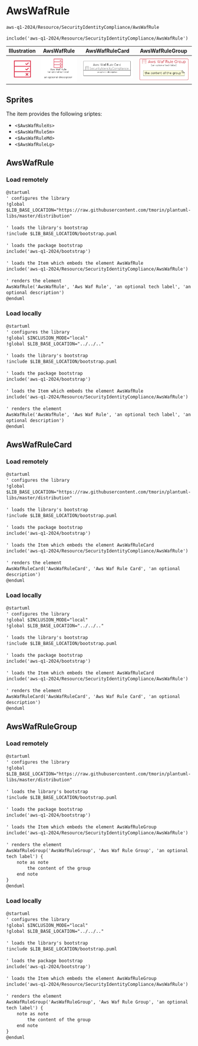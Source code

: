 # AwsWafRule


```text
aws-q1-2024/Resource/SecurityIdentityCompliance/AwsWafRule
```

```text
include('aws-q1-2024/Resource/SecurityIdentityCompliance/AwsWafRule')
```



| Illustration | AwsWafRule | AwsWafRuleCard | AwsWafRuleGroup |
| :---: | :---: | :---: | :---: |
| ![illustration for Illustration](../../../aws-q1-2024/Resource/SecurityIdentityCompliance/AwsWafRule.png) | ![illustration for AwsWafRule](../../../aws-q1-2024/Resource/SecurityIdentityCompliance/AwsWafRule.Local.png) | ![illustration for AwsWafRuleCard](../../../aws-q1-2024/Resource/SecurityIdentityCompliance/AwsWafRuleCard.Local.png) | ![illustration for AwsWafRuleGroup](../../../aws-q1-2024/Resource/SecurityIdentityCompliance/AwsWafRuleGroup.Local.png) |



## Sprites
The item provides the following sriptes:

- `<$AwsWafRuleXs>`
- `<$AwsWafRuleSm>`
- `<$AwsWafRuleMd>`
- `<$AwsWafRuleLg>`





## AwsWafRule

### Load remotely
```plantuml
@startuml
' configures the library
!global $LIB_BASE_LOCATION="https://raw.githubusercontent.com/tmorin/plantuml-libs/master/distribution"

' loads the library's bootstrap
!include $LIB_BASE_LOCATION/bootstrap.puml

' loads the package bootstrap
include('aws-q1-2024/bootstrap')

' loads the Item which embeds the element AwsWafRule
include('aws-q1-2024/Resource/SecurityIdentityCompliance/AwsWafRule')

' renders the element
AwsWafRule('AwsWafRule', 'Aws Waf Rule', 'an optional tech label', 'an optional description')
@enduml
```

### Load locally
```plantuml
@startuml
' configures the library
!global $INCLUSION_MODE="local"
!global $LIB_BASE_LOCATION="../../.."

' loads the library's bootstrap
!include $LIB_BASE_LOCATION/bootstrap.puml

' loads the package bootstrap
include('aws-q1-2024/bootstrap')

' loads the Item which embeds the element AwsWafRule
include('aws-q1-2024/Resource/SecurityIdentityCompliance/AwsWafRule')

' renders the element
AwsWafRule('AwsWafRule', 'Aws Waf Rule', 'an optional tech label', 'an optional description')
@enduml
```

## AwsWafRuleCard

### Load remotely
```plantuml
@startuml
' configures the library
!global $LIB_BASE_LOCATION="https://raw.githubusercontent.com/tmorin/plantuml-libs/master/distribution"

' loads the library's bootstrap
!include $LIB_BASE_LOCATION/bootstrap.puml

' loads the package bootstrap
include('aws-q1-2024/bootstrap')

' loads the Item which embeds the element AwsWafRuleCard
include('aws-q1-2024/Resource/SecurityIdentityCompliance/AwsWafRule')

' renders the element
AwsWafRuleCard('AwsWafRuleCard', 'Aws Waf Rule Card', 'an optional description')
@enduml
```

### Load locally
```plantuml
@startuml
' configures the library
!global $INCLUSION_MODE="local"
!global $LIB_BASE_LOCATION="../../.."

' loads the library's bootstrap
!include $LIB_BASE_LOCATION/bootstrap.puml

' loads the package bootstrap
include('aws-q1-2024/bootstrap')

' loads the Item which embeds the element AwsWafRuleCard
include('aws-q1-2024/Resource/SecurityIdentityCompliance/AwsWafRule')

' renders the element
AwsWafRuleCard('AwsWafRuleCard', 'Aws Waf Rule Card', 'an optional description')
@enduml
```

## AwsWafRuleGroup

### Load remotely
```plantuml
@startuml
' configures the library
!global $LIB_BASE_LOCATION="https://raw.githubusercontent.com/tmorin/plantuml-libs/master/distribution"

' loads the library's bootstrap
!include $LIB_BASE_LOCATION/bootstrap.puml

' loads the package bootstrap
include('aws-q1-2024/bootstrap')

' loads the Item which embeds the element AwsWafRuleGroup
include('aws-q1-2024/Resource/SecurityIdentityCompliance/AwsWafRule')

' renders the element
AwsWafRuleGroup('AwsWafRuleGroup', 'Aws Waf Rule Group', 'an optional tech label') {
    note as note
        the content of the group
    end note
}
@enduml
```

### Load locally
```plantuml
@startuml
' configures the library
!global $INCLUSION_MODE="local"
!global $LIB_BASE_LOCATION="../../.."

' loads the library's bootstrap
!include $LIB_BASE_LOCATION/bootstrap.puml

' loads the package bootstrap
include('aws-q1-2024/bootstrap')

' loads the Item which embeds the element AwsWafRuleGroup
include('aws-q1-2024/Resource/SecurityIdentityCompliance/AwsWafRule')

' renders the element
AwsWafRuleGroup('AwsWafRuleGroup', 'Aws Waf Rule Group', 'an optional tech label') {
    note as note
        the content of the group
    end note
}
@enduml
```

